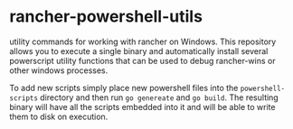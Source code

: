 # rancher-powershell-utils
utility commands for working with rancher on Windows. This repository allows you to execute a single binary and automatically install several powerscript utility functions that can be used to debug rancher-wins or other windows processes.

To add new scripts simply place new powershell files into the `powershell-scripts` directory and then run `go genereate` and `go build`. The resulting binary will have all the scripts embedded into it and will be able to write them to disk on execution.